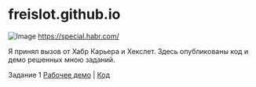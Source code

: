 # freislot.github.io

![Image]()
https://special.habr.com/

Я принял вызов от Хабр Карьера и Хекслет.
Здесь опубликованы код и демо решенных мною заданий.

Задание 1 [Рабочее демо](https://freislot.github.io/task1/) | [Код](https://github.com/freislot/freislot.github.io/blob/main/task1/index.html)
